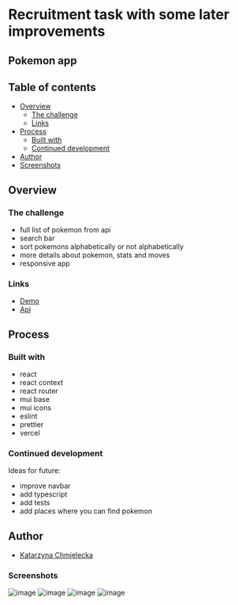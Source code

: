 
# Recruitment task with some later improvements


## Pokemon app

## Table of contents

- [Overview](#overview)
  - [The challenge](#the-challenge)
  - [Links](#links)
- [Process](#process)
  - [Built with](#built-with)
  - [Continued development](#continued-development)
- [Author](#author)
-  [Screenshots](#screenshots)

## Overview

### The challenge

- full list of pokemon from api
- search bar
- sort pokemons alphabetically or not alphabetically
- more details about pokemon, stats and moves
- responsive app

### Links

- [Demo](https://pokemon-katarzynachmielecka.vercel.app/)
- [Api](https://pokeapi.co/docs/v2)


## Process

### Built with
- react
- react context
- react router
- mui base
- mui icons
- eslint
- prettier
- vercel


### Continued development

Ideas for future:
- improve navbar
- add typescript
- add tests
- add places where you can find pokemon


## Author

 - [Katarzyna Chmielecka](https://github.com/KatarzynaChmielecka)



### Screenshots
![image](https://user-images.githubusercontent.com/56206231/194887243-74cfc60a-3f19-4b6d-b7b2-c792767e7d59.png)
![image](https://user-images.githubusercontent.com/56206231/194887333-07a736a3-0abe-47b0-9fc8-b92d7a66df07.png)
![image](https://user-images.githubusercontent.com/56206231/194887567-e4e8aa23-faed-481c-ae1b-77e8c7297f8f.png)
![image](https://user-images.githubusercontent.com/56206231/194887606-77532e59-3523-4db0-afe3-1840c18b7c30.png)







